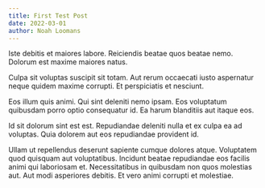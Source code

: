 ```yaml
---
title: First Test Post
date: 2022-03-01
author: Noah Loomans
---
```


Iste debitis et maiores labore. Reiciendis beatae quos beatae nemo. Dolorum est maxime maiores natus.

Culpa sit voluptas suscipit sit totam. Aut rerum occaecati iusto aspernatur neque quidem maxime corrupti. Et perspiciatis et nesciunt.

Eos illum quis animi. Qui sint deleniti nemo ipsam. Eos voluptatum quibusdam porro optio consequatur id. Ea harum blanditiis aut itaque eos.

Id sit dolorum sint est est. Repudiandae deleniti nulla et ex culpa ea ad voluptas. Quia dolorem aut eos repudiandae provident id.

Ullam ut repellendus deserunt sapiente cumque dolores atque. Voluptatem quod quisquam aut voluptatibus. Incidunt beatae repudiandae eos facilis animi qui laboriosam et. Necessitatibus in quibusdam non quos molestias aut. Aut modi asperiores debitis. Et vero animi corrupti et molestiae.

